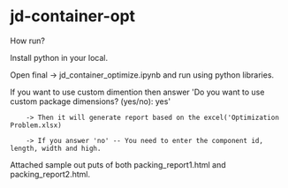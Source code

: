 # jd-container-opt

How run?

Install python in your local. 

Open final -> jd_container_optimize.ipynb and run using python libraries. 

 If you want to use custom dimention then answer 'Do you want to use custom package dimensions? (yes/no): yes'
 
        -> Then it will generate report based on the excel('Optimization Problem.xlsx)
        
        -> If you answer 'no' -- You need to enter the component id, length, width and high. 
		
Attached sample out puts of both packing_report1.html and packing_report2.html. 
	
	
